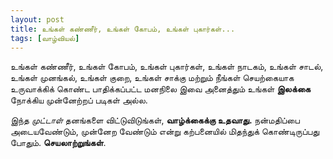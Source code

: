 ```yaml
---
layout: post
title: உங்கள் கண்ணீர், உங்கள் கோபம், உங்கள் புகார்கள்...
tags: [வாழ்வியல்]
---
```

உங்கள் கண்ணீர், உங்கள் கோபம், உங்கள் புகார்கள், உங்கள் நாடகம், உங்கள் சாடல், உங்கள் முனங்கல், உங்கள் குறை, உங்கள் சாக்கு மற்றும்  நீங்கள் செயற்கையாக உருவாக்கிக் கொண்ட பாதிக்கப்பட்ட மனநிலை இவை அனைத்தும் உங்கள் **இலக்கை** நோக்கிய முன்னேற்றப் படிகள் அல்ல.  

இந்த *முட்டாள்* தனங்களை விட்டுவிடுங்கள், **வாழ்க்கைக்கு உதவாது.**  நன்மதிப்பை அடையவேண்டும், முன்னேற வேண்டும் என்று கற்பனையில் மிதந்துக் கொண்டிருப்பது போதும். **செயலாற்றுங்கள்**.